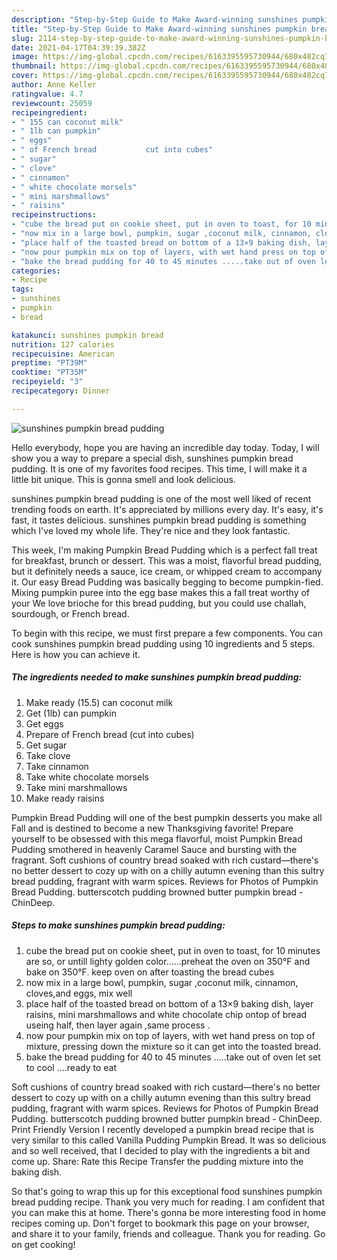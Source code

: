 ```yaml
---
description: "Step-by-Step Guide to Make Award-winning sunshines pumpkin bread pudding"
title: "Step-by-Step Guide to Make Award-winning sunshines pumpkin bread pudding"
slug: 2114-step-by-step-guide-to-make-award-winning-sunshines-pumpkin-bread-pudding
date: 2021-04-17T04:39:39.382Z
image: https://img-global.cpcdn.com/recipes/6163395595730944/680x482cq70/sunshines-pumpkin-bread-pudding-recipe-main-photo.jpg
thumbnail: https://img-global.cpcdn.com/recipes/6163395595730944/680x482cq70/sunshines-pumpkin-bread-pudding-recipe-main-photo.jpg
cover: https://img-global.cpcdn.com/recipes/6163395595730944/680x482cq70/sunshines-pumpkin-bread-pudding-recipe-main-photo.jpg
author: Anne Keller
ratingvalue: 4.7
reviewcount: 25059
recipeingredient:
- " 155 can coconut milk"
- " 1lb can pumpkin"
- " eggs"
- " of French bread           cut into cubes"
- " sugar"
- " clove"
- " cinnamon"
- " white chocolate morsels"
- " mini marshmallows"
- " raisins"
recipeinstructions:
- "cube the bread put on cookie sheet, put in oven to toast, for 10 minutes are so, or untill lighty golden color......preheat the oven on 350°F and bake on 350°F.  keep oven on after toasting the bread cubes"
- "now mix in a large bowl, pumpkin, sugar ,coconut milk, cinnamon, cloves,and eggs, mix well"
- "place half of the toasted bread on bottom of a 13×9 baking dish, layer raisins, mini marshmallows and white chocolate chip ontop of bread useing half, then layer again ,same process ."
- "now pour pumpkin mix on top of layers, with wet hand press on top of mixture, pressing down the mixture so it can get into the toasted bread."
- "bake the bread pudding for 40 to 45 minutes .....take out of oven let set to cool ....ready to eat"
categories:
- Recipe
tags:
- sunshines
- pumpkin
- bread

katakunci: sunshines pumpkin bread 
nutrition: 127 calories
recipecuisine: American
preptime: "PT39M"
cooktime: "PT35M"
recipeyield: "3"
recipecategory: Dinner

---
```



![sunshines pumpkin bread pudding](https://img-global.cpcdn.com/recipes/6163395595730944/680x482cq70/sunshines-pumpkin-bread-pudding-recipe-main-photo.jpg)

Hello everybody, hope you are having an incredible day today. Today, I will show you a way to prepare a special dish, sunshines pumpkin bread pudding. It is one of my favorites food recipes. This time, I will make it a little bit unique. This is gonna smell and look delicious.

sunshines pumpkin bread pudding is one of the most well liked of recent trending foods on earth. It's appreciated by millions every day. It's easy, it's fast, it tastes delicious. sunshines pumpkin bread pudding is something which I've loved my whole life. They're nice and they look fantastic.

This week, I&#39;m making Pumpkin Bread Pudding which is a perfect fall treat for breakfast, brunch or dessert. This was a moist, flavorful bread pudding, but it definitely needs a sauce, ice cream, or whipped cream to accompany it. Our easy Bread Pudding was basically begging to become pumpkin-fied. Mixing pumpkin puree into the egg base makes this a fall treat worthy of your We love brioche for this bread pudding, but you could use challah, sourdough, or French bread.


To begin with this recipe, we must first prepare a few components. You can cook sunshines pumpkin bread pudding using 10 ingredients and 5 steps. Here is how you can achieve it.

<!--inarticleads1-->

##### The ingredients needed to make sunshines pumpkin bread pudding:

1. Make ready  (15.5) can coconut milk
1. Get  (1lb) can pumpkin
1. Get  eggs
1. Prepare  of French bread           (cut into cubes)
1. Get  sugar
1. Take  clove
1. Take  cinnamon
1. Take  white chocolate morsels
1. Take  mini marshmallows
1. Make ready  raisins


Pumpkin Bread Pudding will one of the best pumpkin desserts you make all Fall and is destined to become a new Thanksgiving favorite! Prepare yourself to be obsessed with this mega flavorful, moist Pumpkin Bread Pudding smothered in heavenly Caramel Sauce and bursting with the fragrant. Soft cushions of country bread soaked with rich custard—there&#39;s no better dessert to cozy up with on a chilly autumn evening than this sultry bread pudding, fragrant with warm spices. Reviews for Photos of Pumpkin Bread Pudding. butterscotch pudding browned butter pumpkin bread - ChinDeep. 

<!--inarticleads2-->

##### Steps to make sunshines pumpkin bread pudding:

1. cube the bread put on cookie sheet, put in oven to toast, for 10 minutes are so, or untill lighty golden color......preheat the oven on 350°F and bake on 350°F.  keep oven on after toasting the bread cubes
1. now mix in a large bowl, pumpkin, sugar ,coconut milk, cinnamon, cloves,and eggs, mix well
1. place half of the toasted bread on bottom of a 13×9 baking dish, layer raisins, mini marshmallows and white chocolate chip ontop of bread useing half, then layer again ,same process .
1. now pour pumpkin mix on top of layers, with wet hand press on top of mixture, pressing down the mixture so it can get into the toasted bread.
1. bake the bread pudding for 40 to 45 minutes .....take out of oven let set to cool ....ready to eat


Soft cushions of country bread soaked with rich custard—there&#39;s no better dessert to cozy up with on a chilly autumn evening than this sultry bread pudding, fragrant with warm spices. Reviews for Photos of Pumpkin Bread Pudding. butterscotch pudding browned butter pumpkin bread - ChinDeep. Print Friendly Version I recently developed a pumpkin bread recipe that is very similar to this called Vanilla Pudding Pumpkin Bread. It was so delicious and so well received, that I decided to play with the ingredients a bit and come up. Share: Rate this Recipe Transfer the pudding mixture into the baking dish. 

So that's going to wrap this up for this exceptional food sunshines pumpkin bread pudding recipe. Thank you very much for reading. I am confident that you can make this at home. There's gonna be more interesting food in home recipes coming up. Don't forget to bookmark this page on your browser, and share it to your family, friends and colleague. Thank you for reading. Go on get cooking!
